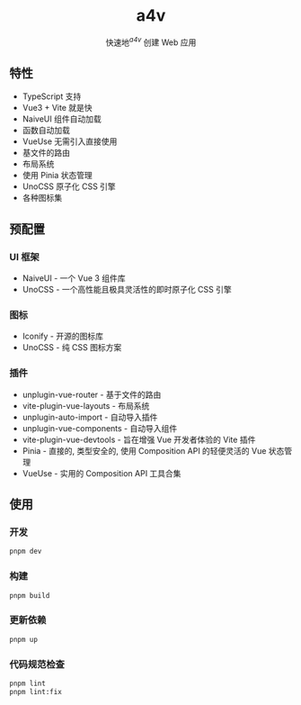 <h1 align='center'>
a4v
</h1>

<p align='center'>
快速地<sup><em>a4v</em></sup> 创建 Web 应用
</p>

## 特性

- TypeScript 支持
- Vue3 + Vite 就是快
- NaiveUI 组件自动加载
- 函数自动加载
- VueUse 无需引入直接使用
- 基文件的路由
- 布局系统
- 使用 Pinia 状态管理
- UnoCSS 原子化 CSS 引擎
- 各种图标集

## 预配置

### UI 框架

- NaiveUI - 一个 Vue 3 组件库
- UnoCSS - 一个高性能且极具灵活性的即时原子化 CSS 引擎

### 图标

- Iconify - 开源的图标库
- UnoCSS - 纯 CSS 图标方案

### 插件

- unplugin-vue-router - 基于文件的路由
- vite-plugin-vue-layouts - 布局系统
- unplugin-auto-import - 自动导入插件
- unplugin-vue-components - 自动导入组件
- vite-plugin-vue-devtools - 旨在增强 Vue 开发者体验的 Vite 插件
- Pinia - 直接的, 类型安全的, 使用 Composition API 的轻便灵活的 Vue 状态管理
- VueUse - 实用的 Composition API 工具合集

## 使用

### 开发

```bash
pnpm dev
```

### 构建

```bash
pnpm build
```

### 更新依赖

```bash
pnpm up
```

### 代码规范检查

```bash
pnpm lint
pnpm lint:fix
```
